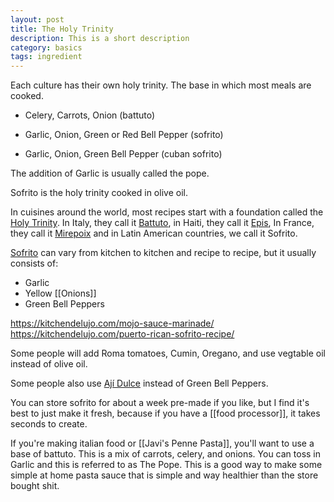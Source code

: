 ```yaml
---
layout: post
title: The Holy Trinity
description: This is a short description
category: basics
tags: ingredient
---
```




Each culture has their own holy trinity. The base in which most meals are cooked. 

- Celery, Carrots, Onion (battuto)

- Garlic, Onion, Green or Red Bell Pepper (sofrito)

- Garlic, Onion, Green Bell Pepper (cuban sofrito)

The addition of Garlic is usually called the pope.

Sofrito is the holy trinity cooked in olive oil.

In cuisines around the world, most recipes start with a foundation called the [Holy Trinity](https://en.wikipedia.org/wiki/Holy_trinity_(cooking)). In Italy, they call it [Battuto](https://www.greatitalianchefs.com/features/odori-battuto-soffritto), in Haiti, they call it [Epis](https://en.wikipedia.org/wiki/Epis), In France, they call it [Mirepoix](https://en.wikipedia.org/wiki/Mirepoix) and in Latin American countries, we call it Sofrito.

[Sofrito](https://en.wikipedia.org/wiki/Sofrito) can vary from kitchen to kitchen and recipe to recipe, but it usually consists of:
- Garlic
- Yellow [[Onions]]
- Green Bell Peppers

https://kitchendelujo.com/mojo-sauce-marinade/
https://kitchendelujo.com/puerto-rican-sofrito-recipe/

Some people will add Roma tomatoes, Cumin, Oregano, and use vegtable oil instead of olive oil.

Some people also use [Ají Dulce](https://en.wikipedia.org/wiki/Aj%C3%AD_dulce) instead of Green Bell Peppers.

You can store sofrito for about a week pre-made if you like, but I find it's best to just make it fresh, because if you have a [[food processor]], it takes seconds to create.



If you're making italian food or [[Javi's Penne Pasta]], you'll want to use a base of battuto. This is a mix of carrots, celery, and onions. You can toss in Garlic and this is referred to as The Pope. This is a good way to make some simple at home pasta sauce that is simple and way healthier than the store bought shit.